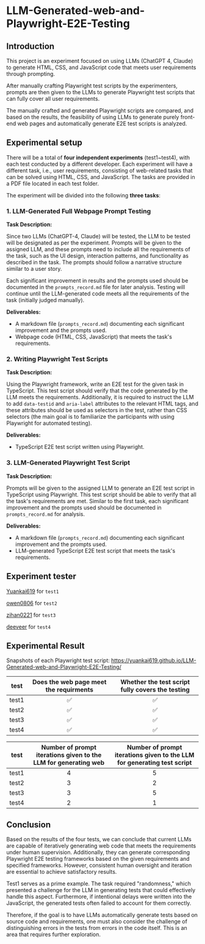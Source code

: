 # LLM-Generated-web-and-Playwright-E2E-Testing

## Introduction

This project is an experiment focused on using LLMs (ChatGPT 4, Claude) to generate HTML, CSS, and JavaScript code that meets user requirements through prompting. 

After manually crafting Playwright test scripts by the experimenters, prompts are then given to the LLMs to generate Playwright test scripts that can fully cover all user requirements. 

The manually crafted and generated Playwright scripts are compared, and based on the results, the feasibility of using LLMs to generate purely front-end web pages and automatically generate E2E test scripts is analyzed.


## Experimental setup

There will be a total of **four independent experiments** (test1~test4), with each test conducted by a different developer. Each experiment will have a different task, i.e., user requirements, consisting of web-related tasks that can be solved using HTML, CSS, and JavaScript. The tasks are provided in a PDF file located in each test folder.

The experiment will be divided into the following **three tasks**:

### 1. LLM-Generated Full Webpage Prompt Testing

**Task Description:**

Since two LLMs (ChatGPT-4, Claude) will be tested, the LLM to be tested will be designated as per the experiment. 
Prompts will be given to the assigned LLM, and these prompts need to include all the requirements of the task, such as the UI design, interaction patterns, and functionality as described in the task. The prompts should follow a narrative structure similar to a user story.

Each significant improvement in results and the prompts used should be documented in the `prompts_record.md` file for later analysis. Testing will continue until the LLM-generated code meets all the requirements of the task (initially judged manually).

**Deliverables:**
- A markdown file (`prompts_record.md`) documenting each significant improvement and the prompts used.
- Webpage code (HTML, CSS, JavaScript) that meets the task's requirements.

### 2. Writing Playwright Test Scripts
**Task Description:**

Using the Playwright framework, write an E2E test for the given task in TypeScript. This test script should verify that the code generated by the LLM meets the requirements. Additionally, it is required to instruct the LLM to add `data-testid` and `aria-label` attributes to the relevant HTML tags, and these attributes should be used as selectors in the test, rather than CSS selectors (the main goal is to familiarize the participants with using Playwright for automated testing).

**Deliverables:**
- TypeScript E2E test script written using Playwright.

### 3. LLM-Generated Playwright Test Script
**Task Description:**

Prompts will be given to the assigned LLM to generate an E2E test script in TypeScript using Playwright. This test script should be able to verify that all the task's requirements are met. Similar to the first task, each significant improvement and the prompts used should be documented in `prompts_record.md` for analysis.

**Deliverables:**
- A markdown file (`prompts_record.md`) documenting each significant improvement and the prompts used.
- LLM-generated TypeScript E2E test script that meets the task's requirements.

## Experiment tester
[Yuankai619](https://github.com/Yuankai619) for `test1` 

[owen0806](https://github.com/owen0806) for `test2` 

[zihan0221](https://github.com/zihan0221) for `test3` 

[deeveer](https://github.com/deeveer) for `test4` 

##  Experimental Result


Snapshots of each Playwright test script: https://yuankai619.github.io/LLM-Generated-web-and-Playwright-E2E-Testing/


| test | Does the web page meet the requirments | Whether the test script fully covers the testing |
| -------- | :--------: | :--------: |
| test1     | ✅     | ✅     |
| test2     | ✅     | ✅     |
| test3     | ✅     | ✅     |
| test4     | ✅     | ✅     |

| test | Number of prompt iterations given to the LLM for generating web | Number of prompt iterations given to the LLM for generating test script |
| -------- | :--------: | :--------: |
| test1     |4       | 5      |
| test2     | 3     | 2     |
| test3     | 3     | 5     |
| test4     | 2     | 1     |

## Conclusion

Based on the results of the four tests, we can conclude that current LLMs are capable of iteratively generating web code that meets the requirements under human supervision. Additionally, they can generate corresponding Playwright E2E testing frameworks based on the given requirements and specified frameworks. However, consistent human oversight and iteration are essential to achieve satisfactory results.

Test1 serves as a prime example. The task required "randomness," which presented a challenge for the LLM in generating tests that could effectively handle this aspect. Furthermore, if intentional delays were written into the JavaScript, the generated tests often failed to account for them correctly.

Therefore, if the goal is to have LLMs automatically generate tests based on source code and requirements, one must also consider the challenge of distinguishing errors in the tests from errors in the code itself. This is an area that requires further exploration.
